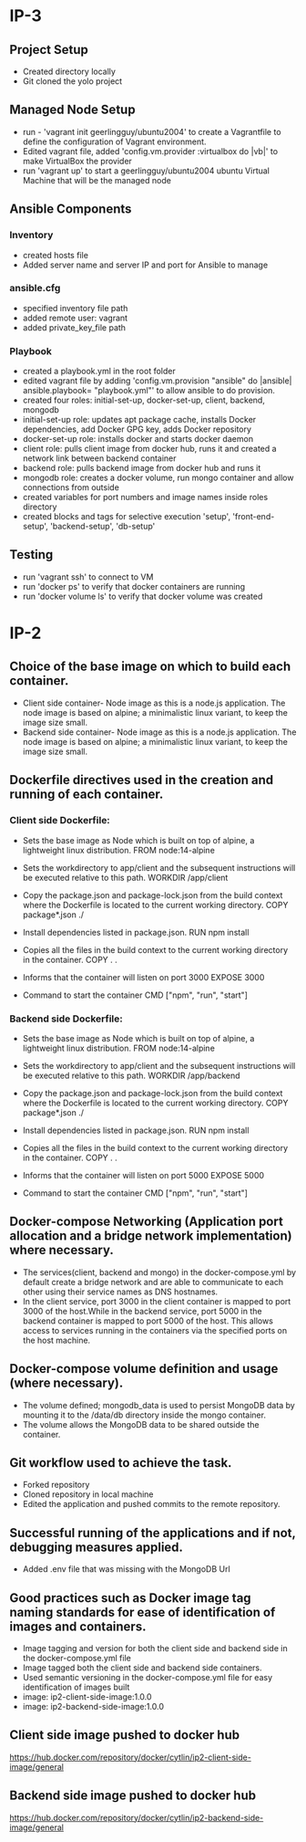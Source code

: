 # IP-3

## Project Setup

- Created directory locally
- Git cloned the yolo project

## Managed Node Setup

- run - 'vagrant init geerlingguy/ubuntu2004' to create a Vagrantfile to define the configuration of Vagrant environment.
- Edited vagrant file, added 'config.vm.provider :virtualbox do |vb|' to make VirtualBox the provider
- run 'vagrant up' to start a geerlingguy/ubuntu2004 ubuntu Virtual Machine that will be the managed node

## Ansible Components

### Inventory

- created hosts file
- Added server name and server IP and port for Ansible to manage

### ansible.cfg

- specified inventory file path
- added remote user: vagrant
- added private_key_file path

### Playbook

- created a playbook.yml in the root folder
- edited vagrant file by adding 'config.vm.provision "ansible" do |ansible| ansible.playbook= "playbook.yml"' to allow ansible to do provision.
- created four roles: initial-set-up, docker-set-up, client, backend, mongodb
- initial-set-up role: updates apt package cache, installs Docker dependencies, add Docker GPG key, adds Docker repository
- docker-set-up role: installs docker and starts docker daemon
- client role: pulls client image from docker hub, runs it and created a network link between backend container
- backend role: pulls backend image from docker hub and runs it
- mongodb role: creates a docker volume, run mongo container and allow connections from outside
- created variables for port numbers and image names inside roles directory
- created blocks and tags for selective execution 'setup', 'front-end-setup', 'backend-setup', 'db-setup'

## Testing

- run 'vagrant ssh' to connect to VM
- run 'docker ps' to verify that docker containers are running
- run 'docker volume ls' to verify that docker volume was created

# IP-2

## Choice of the base image on which to build each container.

- Client side container- Node image as this is a node.js application. The node image is based on alpine; a minimalistic linux variant, to keep the image size small.
- Backend side container- Node image as this is a node.js application. The node image is based on alpine; a minimalistic linux variant, to keep the image size small.

## Dockerfile directives used in the creation and running of each container.

### Client side Dockerfile:

- Sets the base image as Node which is built on top of alpine, a lightweight linux distribution.
  FROM node:14-alpine

- Sets the workdirectory to app/client and the subsequent instructions will be executed relative to this path.
  WORKDIR /app/client

- Copy the package.json and package-lock.json from the build context where the Dockerfile is located to the current working directory.
  COPY package\*.json ./

- Install dependencies listed in package.json.
  RUN npm install

- Copies all the files in the build context to the current working directory in the container.
  COPY . .

- Informs that the container will listen on port 3000
  EXPOSE 3000

- Command to start the container
  CMD ["npm", "run", "start"]

### Backend side Dockerfile:

- Sets the base image as Node which is built on top of alpine, a lightweight linux distribution.
  FROM node:14-alpine

- Sets the workdirectory to app/client and the subsequent instructions will be executed relative to this path.
  WORKDIR /app/backend

- Copy the package.json and package-lock.json from the build context where the Dockerfile is located to the current working directory.
  COPY package\*.json ./

- Install dependencies listed in package.json.
  RUN npm install

- Copies all the files in the build context to the current working directory in the container.
  COPY . .

- Informs that the container will listen on port 5000
  EXPOSE 5000

- Command to start the container
  CMD ["npm", "run", "start"]

## Docker-compose Networking (Application port allocation and a bridge network implementation) where necessary.

- The services(client, backend and mongo) in the docker-compose.yml by default create a bridge network and are able to communicate to each other using their service names as DNS hostnames.
- In the client service, port 3000 in the client container is mapped to port 3000 of the host.While in the backend service, port 5000 in the backend container is mapped to port 5000 of the host. This allows access to services running in the containers via the specified ports on the host machine.

## Docker-compose volume definition and usage (where necessary).

- The volume defined; mongodb_data is used to persist MongoDB data by mounting it to the /data/db directory inside the mongo container.
- The volume allows the MongoDB data to be shared outside the container.

## Git workflow used to achieve the task.

- Forked repository
- Cloned repository in local machine
- Edited the application and pushed commits to the remote repository.

## Successful running of the applications and if not, debugging measures applied.

- Added .env file that was missing with the MongoDB Url

## Good practices such as Docker image tag naming standards for ease of identification of images and containers.

- Image tagging and version for both the client side and backend side in the docker-compose.yml file
- Image tagged both the client side and backend side containers.
- Used semantic versioning in the docker-compose.yml file for easy identification of images built
- image: ip2-client-side-image:1.0.0
- image: ip2-backend-side-image:1.0.0

## Client side image pushed to docker hub

https://hub.docker.com/repository/docker/cytlin/ip2-client-side-image/general

## Backend side image pushed to docker hub

https://hub.docker.com/repository/docker/cytlin/ip2-backend-side-image/general
